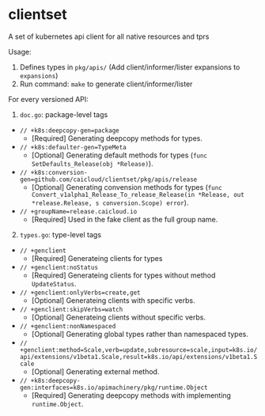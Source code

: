 # clientset
A set of kubernetes api client for all native resources and tprs

Usage:

1. Defines types in `pkg/apis/` (Add client/informer/lister expansions to `expansions`)
2. Run command: `make` to generate client/informer/lister


For every versioned API:
1. `doc.go`: package-level tags
  - `// +k8s:deepcopy-gen=package`
    - [Required] Generating deepcopy methods for types.
  - `// +k8s:defaulter-gen=TypeMeta`
    - [Optional] Generating default methods for types (`func SetDefaults_Release(obj *Release)`).
  - `// +k8s:conversion-gen=github.com/caicloud/clientset/pkg/apis/release`
    - [Optional] Generating convension methods for types (`func Convert_v1alpha1_Release_To_release_Release(in *Release, out *release.Release, s conversion.Scope) error`).
  - `// +groupName=release.caicloud.io`
    - [Required] Used in the fake client as the full group name.
2. `types.go`: type-level tags
  - `// +genclient`
    - [Required] Generateing clients for types
  - `// +genclient:noStatus`
    - [Required] Generateing clients for types without method `UpdateStatus`.
  - `// +genclient:onlyVerbs=create,get`
    - [Optional] Generateing clients with specific verbs.
  - `// +genclient:skipVerbs=watch`
    - [Optional] Generateing clients without specific verbs.
  - `// +genclient:nonNamespaced`
    - [Optional] Generating global types rather than namespaced types.
  - `// +genclient:method=Scale,verb=update,subresource=scale,input=k8s.io/api/extensions/v1beta1.Scale,result=k8s.io/api/extensions/v1beta1.Scale`
    - [Optional] Generating external method.
  - `// +k8s:deepcopy-gen:interfaces=k8s.io/apimachinery/pkg/runtime.Object`
    - [Required] Generating deepcopy methods with implementing `runtime.Object`.
